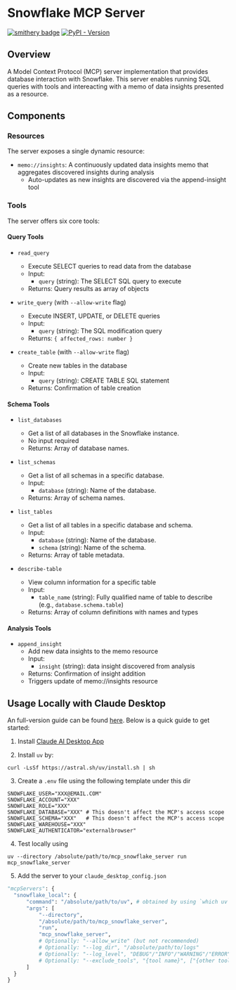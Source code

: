 # Snowflake MCP Server

[![smithery badge](https://smithery.ai/badge/mcp_snowflake_server)](https://smithery.ai/server/mcp_snowflake_server) [![PyPI - Version](https://img.shields.io/pypi/dm/mcp-snowflake-server?color&logo=pypi&logoColor=white&label=PyPI%20downloads)](https://pypi.org/project/mcp-snowflake-server/)


## Overview
A Model Context Protocol (MCP) server implementation that provides database interaction with Snowflake. This server enables running SQL queries with tools and intereacting with a memo of data insights presented as a resource.

## Components

### Resources
The server exposes a single dynamic resource:
- `memo://insights`: A continuously updated data insights memo that aggregates discovered insights during analysis
  - Auto-updates as new insights are discovered via the append-insight tool

### Tools
The server offers six core tools:

#### Query Tools
- `read_query`
  - Execute SELECT queries to read data from the database
  - Input:
    - `query` (string): The SELECT SQL query to execute
  - Returns: Query results as array of objects

- `write_query` (with `--allow-write` flag)
  - Execute INSERT, UPDATE, or DELETE queries
  - Input:
    - `query` (string): The SQL modification query
  - Returns: `{ affected_rows: number }`

- `create_table` (with `--allow-write` flag)
  - Create new tables in the database
  - Input:
    - `query` (string): CREATE TABLE SQL statement
  - Returns: Confirmation of table creation

#### Schema Tools
- `list_databases`
  - Get a list of all databases in the Snowflake instance.
  - No input required
  - Returns: Array of database names.

- `list_schemas`
  - Get a list of all schemas in a specific database.
  - Input:
    - `database` (string): Name of the database.
  - Returns: Array of schema names.

- `list_tables`
  - Get a list of all tables in a specific database and schema.
  - Input:
    - `database` (string): Name of the database.
    - `schema` (string): Name of the schema.
  - Returns: Array of table metadata.

- `describe-table`
  - View column information for a specific table
  - Input:
    - `table_name` (string): Fully qualified name of table to describe (e.g., `database.schema.table`)
  - Returns: Array of column definitions with names and types

#### Analysis Tools
- `append_insight`
  - Add new data insights to the memo resource
  - Input:
    - `insight` (string): data insight discovered from analysis
  - Returns: Confirmation of insight addition
  - Triggers update of memo://insights resource


## Usage Locally with Claude Desktop

An full-version guide can be found [here](https://modelcontextprotocol.io/quickstart/user). Below is a quick guide to get started:


1. Install [Claude AI Desktop App](https://claude.ai/download)

2. Install `uv` by:
```
curl -LsSf https://astral.sh/uv/install.sh | sh
```

3. Create a `.env` file using the following template under this dir
```
SNOWFLAKE_USER="XXX@EMAIL.COM"
SNOWFLAKE_ACCOUNT="XXX"
SNOWFLAKE_ROLE="XXX"
SNOWFLAKE_DATABASE="XXX" # This doesn't affect the MCP's access scope
SNOWFLAKE_SCHEMA="XXX"   # This doesn't affect the MCP's access scope
SNOWFLAKE_WAREHOUSE="XXX"
SNOWFLAKE_AUTHENTICATOR="externalbrowser"
```
4. Test locally using 
```
uv --directory /absolute/path/to/mcp_snowflake_server run mcp_snowflake_server
```

5. Add the server to your `claude_desktop_config.json`
```python
"mcpServers": {
  "snowflake_local": {
      "command": "/absolute/path/to/uv", # obtained by using `which uv`
      "args": [
          "--directory",
          "/absolute/path/to/mcp_snowflake_server",
          "run",
          "mcp_snowflake_server",
          # Optionally: "--allow_write" (but not recommended)
          # Optionally: "--log_dir", "/absolute/path/to/logs"
          # Optionally: "--log_level", "DEBUG"/"INFO"/"WARNING"/"ERROR"/"CRITICAL"
          # Optionally: "--exclude_tools", "{tool name}", ["{other tool name}"]
      ]
  }
}
```
